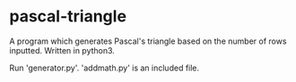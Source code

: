 # pascal-triangle
A program which generates Pascal's triangle based on the number of rows inputted. Written in python3.

Run 'generator.py'. 'addmath.py' is an included file.
